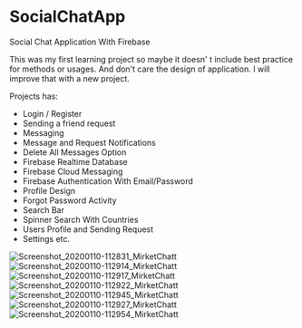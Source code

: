# SocialChatApp
Social Chat Application With Firebase 


This was my first learning project so maybe it doesn' t include best practice for methods or usages. And don't care the design of application. I will improve that with a new project. 


Projects has:
- Login / Register
- Sending a friend request
- Messaging
- Message and Request Notifications
- Delete All Messages Option
- Firebase Realtime Database
- Firebase Cloud Messaging
- Firebase Authentication With Email/Password
- Profile Design
- Forgot Password Activity
- Search Bar 
- Spinner Search With Countries
- Users Profile and Sending Request
- Settings etc.


 
![Screenshot_20200110-112831_MirketChatt](https://user-images.githubusercontent.com/54719121/72141890-ba365f00-33a4-11ea-8b46-e3ffe4a0d666.jpg)
![Screenshot_20200110-112914_MirketChatt](https://user-images.githubusercontent.com/54719121/72141891-ba365f00-33a4-11ea-9bec-b91c9cdcff73.jpg)
![Screenshot_20200110-112917_MirketChatt](https://user-images.githubusercontent.com/54719121/72141892-bacef580-33a4-11ea-9c62-183e26052859.jpg)
![Screenshot_20200110-112922_MirketChatt](https://user-images.githubusercontent.com/54719121/72141893-bacef580-33a4-11ea-9675-3084a7ea7a4e.jpg)
![Screenshot_20200110-112945_MirketChatt](https://user-images.githubusercontent.com/54719121/72141895-bacef580-33a4-11ea-805d-94f0bf44a1cd.jpg)
![Screenshot_20200110-112927_MirketChatt](https://user-images.githubusercontent.com/54719121/72141896-bb678c00-33a4-11ea-8db0-51769200d70b.jpg)
![Screenshot_20200110-112954_MirketChatt](https://user-images.githubusercontent.com/54719121/72141898-bb678c00-33a4-11ea-89e4-480dd1fa2108.jpg)
